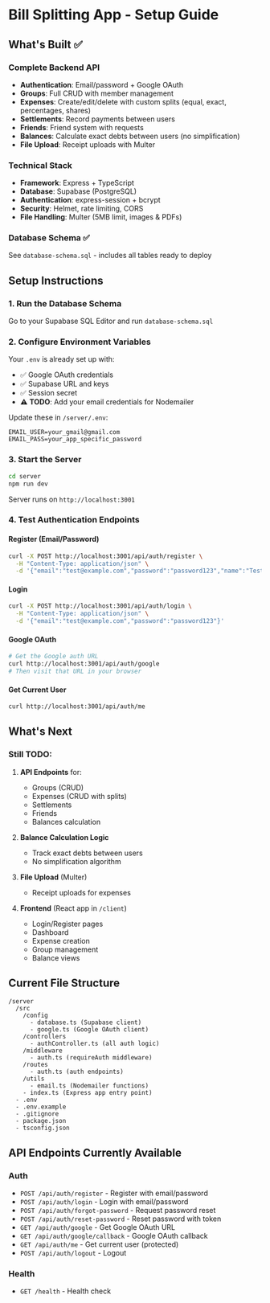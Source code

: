 # Bill Splitting App - Setup Guide

## What's Built ✅

### Complete Backend API
- **Authentication**: Email/password + Google OAuth
- **Groups**: Full CRUD with member management
- **Expenses**: Create/edit/delete with custom splits (equal, exact, percentages, shares)
- **Settlements**: Record payments between users
- **Friends**: Friend system with requests
- **Balances**: Calculate exact debts between users (no simplification)
- **File Upload**: Receipt uploads with Multer

### Technical Stack
- **Framework**: Express + TypeScript
- **Database**: Supabase (PostgreSQL)
- **Authentication**: express-session + bcrypt
- **Security**: Helmet, rate limiting, CORS
- **File Handling**: Multer (5MB limit, images & PDFs)

### Database Schema ✅
See `database-schema.sql` - includes all tables ready to deploy

## Setup Instructions

### 1. Run the Database Schema
Go to your Supabase SQL Editor and run `database-schema.sql`

### 2. Configure Environment Variables
Your `.env` is already set up with:
- ✅ Google OAuth credentials
- ✅ Supabase URL and keys
- ✅ Session secret
- ⚠️ **TODO**: Add your email credentials for Nodemailer

Update these in `/server/.env`:
```
EMAIL_USER=your_gmail@gmail.com
EMAIL_PASS=your_app_specific_password
```

### 3. Start the Server
```bash
cd server
npm run dev
```

Server runs on `http://localhost:3001`

### 4. Test Authentication Endpoints

#### Register (Email/Password)
```bash
curl -X POST http://localhost:3001/api/auth/register \
  -H "Content-Type: application/json" \
  -d '{"email":"test@example.com","password":"password123","name":"Test User"}'
```

#### Login
```bash
curl -X POST http://localhost:3001/api/auth/login \
  -H "Content-Type: application/json" \
  -d '{"email":"test@example.com","password":"password123"}'
```

#### Google OAuth
```bash
# Get the Google auth URL
curl http://localhost:3001/api/auth/google
# Then visit that URL in your browser
```

#### Get Current User
```bash
curl http://localhost:3001/api/auth/me
```

## What's Next

### Still TODO:
1. **API Endpoints** for:
   - Groups (CRUD)
   - Expenses (CRUD with splits)
   - Settlements
   - Friends
   - Balances calculation

2. **Balance Calculation Logic**
   - Track exact debts between users
   - No simplification algorithm

3. **File Upload** (Multer)
   - Receipt uploads for expenses

4. **Frontend** (React app in `/client`)
   - Login/Register pages
   - Dashboard
   - Expense creation
   - Group management
   - Balance views

## Current File Structure
```
/server
  /src
    /config
      - database.ts (Supabase client)
      - google.ts (Google OAuth client)
    /controllers
      - authController.ts (all auth logic)
    /middleware
      - auth.ts (requireAuth middleware)
    /routes
      - auth.ts (auth endpoints)
    /utils
      - email.ts (Nodemailer functions)
    - index.ts (Express app entry point)
  - .env
  - .env.example
  - .gitignore
  - package.json
  - tsconfig.json
```

## API Endpoints Currently Available

### Auth
- `POST /api/auth/register` - Register with email/password
- `POST /api/auth/login` - Login with email/password
- `POST /api/auth/forgot-password` - Request password reset
- `POST /api/auth/reset-password` - Reset password with token
- `GET /api/auth/google` - Get Google OAuth URL
- `GET /api/auth/google/callback` - Google OAuth callback
- `GET /api/auth/me` - Get current user (protected)
- `POST /api/auth/logout` - Logout

### Health
- `GET /health` - Health check